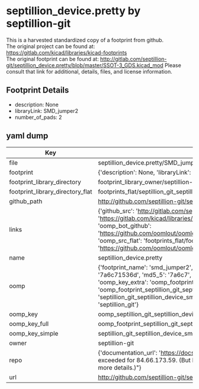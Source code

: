 # septillion_device.pretty by septillion-git  
This is a harvested standardized copy of a footprint from github.  
The original project can be found at:  
https://gitlab.com/kicad/libraries/kicad-footprints  
The original footprint can be found at:
http://gitlab.com/septillion-git/septillion_device.pretty/blob/master/SSOT-3_GDS.kicad_mod
Please consult that link for additional, details, files, and license information.  
## Footprint Details
* description: None  
* libraryLink: SMD_jumper2  
* number_of_pads: 2  
## yaml dump  
| Key | Value |  
| --- | --- |  
| file | septillion_device.pretty/SMD_jumper2.kicad_mod |  
| footprint | {'description': None, 'libraryLink': 'SMD_jumper2', 'number_of_pads': 2} |  
| footprint_library_directory | footprint_library_owner/septillion-git_septillion_device.pretty |  
| footprint_library_directory_flat | footprints_flat/septillion_git_septillion_device_smd_jumper2/working |  
| github_path | http://github.com/septillion-git/septillion_device.pretty/blob/master/SMD_jumper2.kicad_mod |  
| links | {'github_src': 'http://gitlab.com/septillion-git/septillion_device.pretty/blob/master/SSOT-3_GDS.kicad_mod', 'github_src_repo': 'https://gitlab.com/kicad/libraries/kicad-footprints', 'oomp_bot': 'footprints/septillion_git_septillion_device_smd_jumper2/working', 'oomp_bot_github': 'https://github.com/oomlout/oomlout_oomp_footprint_bot/tree/main/footprints/septillion_git_septillion_device_smd_jumper2/working', 'oomp_src_flat': 'footprints_flat/footprints_flat/septillion_git_septillion_device_smd_jumper2/working', 'oomp_src_flat_github': 'https://github.com/oomlout/oomlout_oomp_footprint_src/tree/main/footprints_flat/septillion_git_septillion_device_smd_jumper2/working'} |  
| name | septillion_device.pretty |  
| oomp | {'footprint_name': 'smd_jumper2', 'library_name': 'septillion_device', 'md5': '7a6c71536d0a678c4b16053f0d020692', 'md5_10': '7a6c71536d', 'md5_5': '7a6c7', 'md5_6': '7a6c71', 'oomp_key': 'oomp_septillion_git_septillion_device_smd_jumper2', 'oomp_key_extra': 'oomp_footprint_septillion_git_septillion_device_smd_jumper2', 'oomp_key_full': 'oomp_footprint_septillion_git_septillion_device_smd_jumper2_7a6c71', 'oomp_key_simple': 'septillion_git_septillion_device_smd_jumper2', 'original_filename': 'septillion_device.pretty/SMD_jumper2.kicad_mod', 'owner_name': 'septillion_git'} |  
| oomp_key | oomp_septillion_git_septillion_device_smd_jumper2 |  
| oomp_key_full | oomp_footprint_septillion_git_septillion_device_smd_jumper2 |  
| oomp_key_simple | septillion_git_septillion_device_smd_jumper2 |  
| owner | septillion-git |  
| repo | {'documentation_url': 'https://docs.github.com/rest/overview/resources-in-the-rest-api#rate-limiting', 'message': "API rate limit exceeded for 84.66.173.59. (But here's the good news: Authenticated requests get a higher rate limit. Check out the documentation for more details.)"} |  
| url | http://github.com/septillion-git/septillion_device.pretty |  

